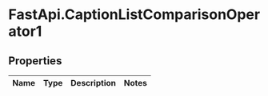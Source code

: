 # FastApi.CaptionListComparisonOperator1

## Properties
Name | Type | Description | Notes
------------ | ------------- | ------------- | -------------
